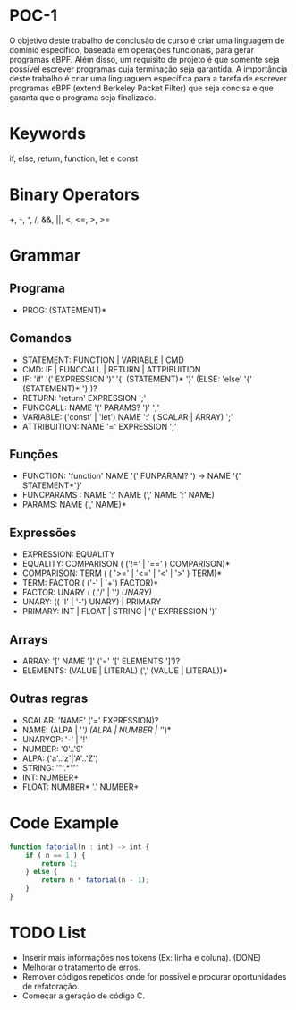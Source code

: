 # POC-1

O objetivo deste trabalho de conclusão de curso é criar uma linguagem de domínio específico, baseada em operações funcionais, para gerar programas eBPF. Além disso, um requisito de projeto é que somente seja possível escrever programas cuja terminação seja garantida. A importância deste trabalho é criar uma linguaguem específica para a tarefa de escrever programas eBPF (extend Berkeley Packet Filter) que seja concisa e que garanta que o programa seja finalizado.

# Keywords
if, else, return, function, let e const

# Binary Operators

+, -, *, /,  &&, ||, <, <=, >, >=

# Grammar
## Programa
- PROG: (STATEMENT)* 
## Comandos
- STATEMENT: FUNCTION | VARIABLE | CMD 
- CMD: IF | FUNCCALL | RETURN  | ATTRIBUITION
- IF: 'if' '(' EXPRESSION ')' '{' (STATEMENT)* '}' (ELSE: 'else' '{' (STATEMENT)* '}')?
- RETURN: 'return' EXPRESSION ';'
- FUNCCALL: NAME '(' PARAMS? ')' ';'
- VARIABLE: ('const' | 'let') NAME ':' ( SCALAR | ARRAY) ';'
- ATTRIBUITION: NAME '=' EXPRESSION ';'
## Funções
- FUNCTION: 'function' NAME '(' FUNPARAM? ') -> NAME '{' STATEMENT*'}'
- FUNCPARAMS : NAME ':' NAME (',' NAME ':' NAME) 
- PARAMS: NAME (',' NAME)*
## Expressões
- EXPRESSION: EQUALITY
- EQUALITY: COMPARISON ( ('!=' | '==' ) COMPARISON)*
- COMPARISON: TERM ( ( '>=' | '<=' | '<' | '>' ) TERM)*
- TERM: FACTOR ( ('-' | '+') FACTOR)*
- FACTOR: UNARY ( ( '/' | '*') UNARY)*
- UNARY: (( '!' | '-') UNARY) | PRIMARY
- PRIMARY: INT | FLOAT | STRING | '(' EXPRESSION ')'
## Arrays
- ARRAY: '[' NAME ']' ('=' '[' ELEMENTS ']')?
- ELEMENTS: (VALUE | LITERAL) (',' (VALUE | LITERAL))*
## Outras regras
- SCALAR: 'NAME' ('=' EXPRESSION)?
- NAME: (ALPA | '_') (ALPA | NUMBER | '_')*
- UNARYOP: '-' | '!'
- NUMBER: '0'..'9'
- ALPA: ('a'..'z'|'A'..'Z')
- STRING: '"'.*'"'
- INT: NUMBER+
- FLOAT: NUMBER* '.' NUMBER+

# Code Example
```typescript
function fatorial(n : int) -> int {
    if ( n == 1 ) {
        return 1;
    } else {
        return n * fatorial(n - 1);
    }
}
```

# TODO List

- Inserir mais informações nos tokens (Ex: linha e coluna). (DONE)
- Melhorar o tratamento de erros.
- Remover códigos repetidos onde for possível e procurar oportunidades de
  refatoração.
- Começar a geração de código C.
